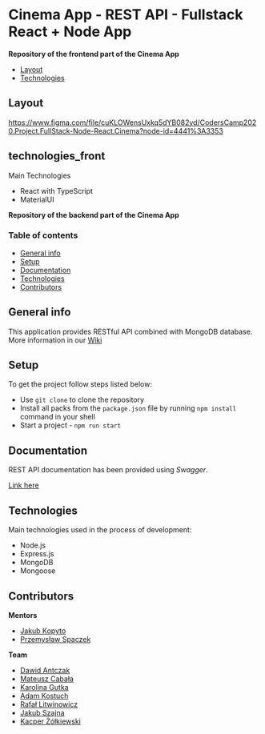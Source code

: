# Cinema App - REST API - Fullstack React + Node App



**Repository of the frontend part of the Cinema App** 
* [Layout](#layout)
* [Technologies](#technologies_front)


## Layout
https://www.figma.com/file/cuKLOWensUxkq5dYB082yd/CodersCamp2020.Project.FullStack-Node-React.Cinema?node-id=4441%3A3353

## technologies_front

Main  Technologies
  - React with TypeScript
  - MaterialUI

**Repository of the backend part of the Cinema App** 

### Table of contents
* [General info](#general-info)
* [Setup](#setup)
* [Documentation](#documentation)
* [Technologies](#technologies)
* [Contributors](#contributors)

## General info 

This application provides RESTful API combined with MongoDB database.
More information in our [Wiki](https://github.com/kacperzolkiewski/CodersCamp2020.CinemaApp/wiki/Opis-dzia%C5%82ania-projektu)

## Setup
To get the project follow steps listed below:
- Use `git clone` to clone the repository
- Install all packs from the `package.json` file by running `npm install` command in your shell
- Start a project - `npm run start`

## Documentation
REST API documentation has been provided using *Swagger*.

[Link here](https://coderscamp-cinema-app.herokuapp.com/docs)

## Technologies
Main technologies used in the process of development:
- Node.js
- Express.js
- MongoDB
- Mongoose


## Contributors
**Mentors**
* [Jakub Kopyto](https://github.com/jkopyto)
* [Przemysław Spaczek](https://github.com/pspaczek)

**Team**
* [Dawid Antczak](https://github.com/DaveTheWebDev)
* [Mateusz Cabała](https://github.com/mateuszCabala95)
* [Karolina Gutka](https://github.com/kgutka)
* [Adam Kostuch](https://github.com/adam-kostuch)
* [Rafał Litwinowicz](https://github.com/R4fau)
* [Jakub Szajna](https://github.com/kubaszajna)
* [Kacper Żółkiewski](https://github.com/kacperzolkiewski)

